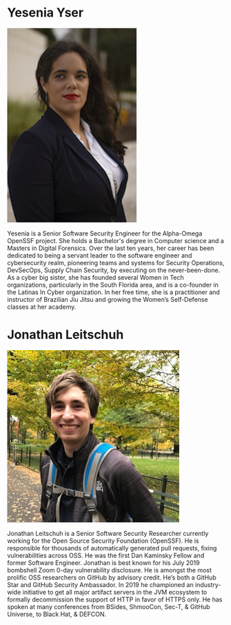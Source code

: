 

# Yesenia Yser
![Yesenia Yser](img/Yesenia.jpg)


Yesenia is a Senior Software Security Engineer for the Alpha-Omega OpenSSF project. She holds a Bachelor's degree in Computer science and a Masters in Digital Forensics. Over the last ten years, her career has been dedicated to being a servant leader to the software engineer and cybersecurity realm, pioneering teams and systems for Security Operations, DevSecOps, Supply Chain Security, by executing on the never-been-done. As a cyber big sister, she has founded several Women in Tech organizations, particularly in the South Florida area, and is a co-founder in the Latinas In Cyber organization. In her free time, she is a practitioner and instructor of Brazilian Jiu Jitsu and growing the Women’s Self-Defense classes at her academy.


# Jonathan Leitschuh
![Jonathan Leitschuh](img/Joanthan.jpg)

Jonathan Leitschuh is a Senior Software Security Researcher currently working for the Open Source Security Foundation (OpenSSF). He is responsible for thousands of automatically generated pull requests, fixing vulnerabilities across OSS. He was the first Dan Kaminsky Fellow and former Software Engineer. Jonathan is best known for his July 2019 bombshell Zoom 0-day vulnerability disclosure. He is amongst the most prolific OSS researchers on GitHub by advisory credit. He’s both a GitHub Star and GitHub Security Ambassador. In 2019 he championed an industry-wide initiative to get all major artifact servers in the JVM ecosystem to formally decommission the support of HTTP in favor of HTTPS only. He has spoken at many conferences from BSides, ShmooCon, Sec-T, & GitHub Universe, to Black Hat, & DEFCON.
